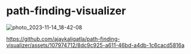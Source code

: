 # path-finding-visualizer
![photo_2023-11-14_18-42-08](https://github.com/ajaykaligatla/path-finding-visualizer/assets/107974712/c6ac0456-f6ff-47ba-b0d7-9e289ed70302)



https://github.com/ajaykaligatla/path-finding-visualizer/assets/107974712/8dc9c925-a611-46bd-a4db-1c6cacd5816a

